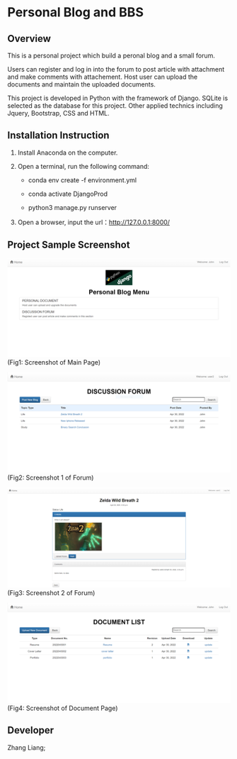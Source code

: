 # Personal Blog and BBS
## Overview
This is a personal project which build a peronal blog and a small forum.

Users can register and log in into the forum to post article with attachment and make comments with attachement. Host user can upload the documents and maintain the uploaded documents.

This project is developed in Python with the framework of Django. SQLite is selected as the database for this project. Other applied technics including Jquery, Bootstrap, CSS and HTML.
## Installation Instruction
1. Install Anaconda on the computer.

2. Open a terminal, run the following command:

    * conda env create -f environment.yml

    * conda activate DjangoProd

    * python3 manage.py runserver

3. Open a browser, input the url：http://127.0.0.1:8000/

## Project Sample Screenshot
![main_menu_report2](/static/image/main.png)
(Fig1: Screenshot of Main Page)

![main_menu](/static/image/bbs1.png)
(Fig2: Screenshot 1 of Forum)

![main_menu_manuf](/static/image/bbs2.png)
(Fig3: Screenshot 2 of Forum)

![main_menu_city](/static/image/doc1.png)
(Fig4: Screenshot of Document Page)

## Developer
Zhang Liang;